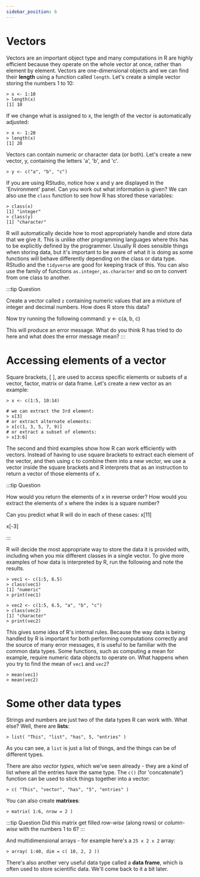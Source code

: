 ```yaml
---
sidebar_position: 6
---
```

# Vectors
Vectors are an important object type and many computations in R are highly efficient because they operate on the whole vector at once, rather than element by element.
Vectors are one-dimensional objects and we can find their **length** using a function called `length`. 
Let's create a simple vector storing the numbers 1 to 10:
```
> x <- 1:10
> length(x)
[1] 10
```
If we change what is assigned to x, the length of the vector is automatically adjusted:
```
> x <- 1:20
> length(x)
[1] 20
```

Vectors can contain numeric or character data (or both). Let's create a new vector, y, containing the letters 'a', 'b', and 'c'.
```
> y <- c("a", "b", "c")

```

If you are using RStudio, notice how x and y are displayed in the 'Environment' panel. Can you work out what information is given?
We can also use the `class` function to see how R has stored these variables:

```
> class(x)
[1] "integer"
> class(y)
[1] "character"
```
R will automatically decide how to most appropriately handle and store data that we give it. This is unlike other programming languages where this has to be explicitly defined by the programmer. Usually R does sensible things when storing data, but it's important to be aware of what it is doing as some functions will behave differently depending on the class or data type. RStudio and the `tidyverse` are good for keeping track of this.  You can also use the family of functions `as.integer`, `as.character` and so on to convert from one class to another.

:::tip Question

Create a vector called `z` containing numeric values that are a mixture of integer and decimal numbers. How does R store this data? 

Now try running the following command:
y <- c(a, b, c)

This will produce an error message. What do you think R has tried to do here and what does the error message mean? 
:::

# Accessing elements of a vector

Square brackets, [ ], are used to access specific elements or subsets of a vector, factor, matrix or data frame. Let's create a new vector as an example:
```
> x <- c(1:5, 10:14)

# we can extract the 3rd element:
> x[3]
# or extract alternate elements:
> x[c(1, 3, 5, 7, 9)]
# or extract a subset of elements:
> x[3:6]
```
The second and third examples show how R can work efficiently with vectors. Instead of having to use square brackets to extract each element of the vector, and then using c to combine them into a new vector, we use a vector inside the square brackets and R interprets that as an instruction to return a vector of those elements of x.

:::tip Question

How would you return the elements of x in reverse order? How would you extract the elements of x where the index is a square number?

Can you predict what R will do in each of these cases: 
x[11]

x[-3]

:::


R will decide the most appropriate way to store the data it is provided with, including when you mix different classes in a single vector. To give more examples of how data is interpreted by R, run the following and note the results.

```
> vec1 <- c(1:5, 6.5)
> class(vec1)
[1] "numeric"
> print(vec1)

> vec2 <- c(1:5, 6.5, "a", "b", "c")
> class(vec2)
[1] "character"
> print(vec2)
```

This gives some idea of R's internal rules. Because the way data is being handled by R is important for both performing computations correctly and the source of many error messages, it is useful to be familiar with the common data types. Some functions, such as computing a mean for example, require numeric data objects to operate on. What happens when you try to find the mean of `vec1` and `vec2`?
```
> mean(vec1)
> mean(vec2)
```

# Some other data types

Strings and numbers are just two of the data types R can work with.  What else?  Well, there are
**lists**:

```
> list( "This", "list", "has", 5, "entries" )
```

As you can see, a `list` is just a list of things, and the things can be of different types.

There are also *vector types*, which we've seen already - they are a kind of list where all the
entries have the same type.  The `c()` (for 'concatenate') function can be used to stick things
together into a vector:

```
> c( "This", "vector", "has", "5", "entries" )
```

You can also create **matrixes**:
```
> matrix( 1:6, nrow = 2 )
```

:::tip Question
Did this matrix get filled *row-wise* (along rows) or *column-wise* with the numbers 1 to 6?
:::

And multidimensional arrays - for example here's a `25 x 2 x 2` array:
```
> array( 1:40, dim = c( 10, 2, 2 ))
```

There's also another very useful data type called a **data frame**, which is often used to store scientific
data.  We'll come back to it a bit later.

